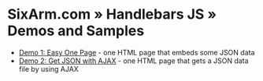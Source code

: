 # SixArm.com » Handlebars JS » <br> Demos and Samples

<ul>
<li><a href="demo-1-easy-one-page">Demo 1: Easy One Page</a> - one HTML page that embeds some JSON data</l1>
<li><a href="demo-2-get-json-with-ajax">Demo 2: Get JSON with AJAX</a> - one HTML page that gets a JSON data file by using AJAX</l1>
</ul>
